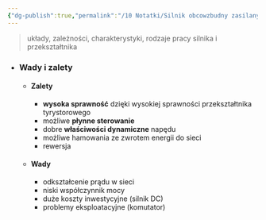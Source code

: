 ```yaml
---
{"dg-publish":true,"permalink":"/10 Notatki/Silnik obcowzbudny zasilany z prostownika tyrystorowego/","tags":["wiedza/definicja"]}
---
```


> układy, zależności, charakterystyki, rodzaje pracy silnika i przekształtnika

* ### Wady i zalety
	* #### Zalety
		* **wysoka sprawność** dzięki wysokiej sprawności przekształtnika tyrystorowego
		* możliwe **płynne sterowanie**
		* dobre **właściwości dynamiczne** napędu
		* możliwe hamowania ze zwrotem energii do sieci
		* rewersja
	* #### Wady
		* odkształcenie prądu w sieci
		* niski współczynnik mocy
		* duże koszty inwestycyjne (silnik DC)
		* problemy eksploatacyjne (komutator)